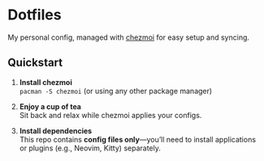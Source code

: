 # Dotfiles

My personal config, managed with [chezmoi](https://www.chezmoi.io/) for easy setup and syncing.

## Quickstart

1. **Install chezmoi**   
    `pacman -S chezmoi` (or using any other package manager)

2. **Enjoy a cup of tea**  
   Sit back and relax while chezmoi applies your configs.

3. **Install dependencies**  
   This repo contains **config files only**—you’ll need to install applications or plugins (e.g., Neovim, Kitty) separately.
